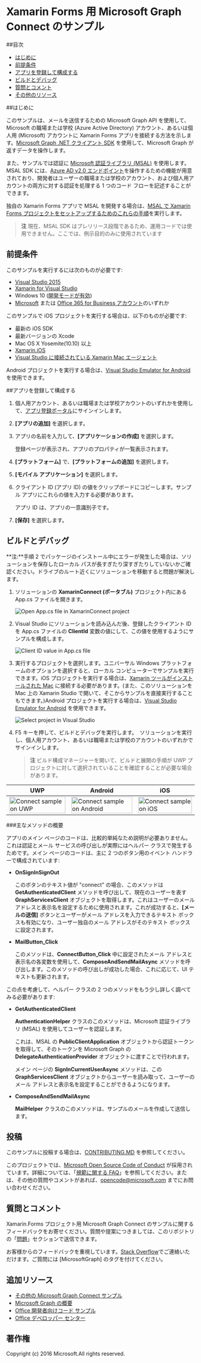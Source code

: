 ﻿# <a name="microsoft-graph-connect-sample-for-xamarin-forms"></a>Xamarin Forms 用 Microsoft Graph Connect のサンプル

##<a name="table-of-contents"></a>目次

* [はじめに](#introduction)
* [前提条件](#prerequisites)
* [アプリを登録して構成する](#register)
* [ビルドとデバッグ](#build)
* [質問とコメント](#questions)
* [その他のリソース](#additional-resources)

<a name="introduction"></a>
##<a name="introduction"></a>はじめに

このサンプルは、メールを送信するための Microsoft Graph API を使用して、Microsoft の職場または学校 (Azure Active Directory) アカウント、あるいは個人用 (Microsoft) アカウントに Xamarin Forms アプリを接続する方法を示します。[Microsoft Graph .NET クライアント SDK](https://github.com/microsoftgraph/msgraph-sdk-dotnet) を使用して、Microsoft Graph が返すデータを操作します。

また、サンプルでは認証に [Microsoft 認証ライブラリ (MSAL)](https://www.nuget.org/packages/Microsoft.Identity.Client/) を使用します。MSAL SDK には、[Azure AD v2.0 エンドポイント](https://msdn.microsoft.com/office/office365/howto/authenticate-Office-365-APIs-using-v2)を操作するための機能が用意されており、開発者はユーザーの職場または学校のアカウント、および個人用アカウントの両方に対する認証を処理する 1 つのコード フローを記述することができます。

独自の Xamarin Forms アプリで MSAL を開発する場合は、[MSAL で Xamarin Forms プロジェクトをセットアップするためのこれらの手順](https://github.com/microsoftgraph/xamarin-csharp-connect-sample/wiki/Set-up-a-Xamarin-Forms-project-to-use-the-MSAL-.NET-SDK)を実行します。

 > **注** 現在、MSAL SDK はプレリリース段階であるため、運用コードでは使用できません。ここでは、例示目的のみに使用されています


<a name="prerequisites"></a>
## <a name="prerequisites"></a>前提条件 ##

このサンプルを実行するには次のものが必要です:  

  * [Visual Studio 2015](https://www.visualstudio.com/downloads) 
  * [Xamarin for Visual Studio](https://www.xamarin.com/visual-studio)
  * Windows 10 ([開発モードが有効](https://msdn.microsoft.com/library/windows/apps/xaml/dn706236.aspx))
  * [Microsoft](https://www.outlook.com) または [Office 365 for Business アカウント](https://msdn.microsoft.com/office/office365/howto/setup-development-environment#bk_Office365Account)のいずれか

このサンプルで iOS プロジェクトを実行する場合は、以下のものが必要です:

  * 最新の iOS SDK
  * 最新バージョンの Xcode
  * Mac OS X Yosemite(10.10) 以上 
  * [Xamarin.iOS](https://developer.xamarin.com/guides/ios/getting_started/installation/mac/)
  * [Visual Studio に接続されている Xamarin Mac エージェント](https://developer.xamarin.com/guides/ios/getting_started/installation/windows/connecting-to-mac/)

Android プロジェクトを実行する場合は、[Visual Studio Emulator for Android](https://www.visualstudio.com/features/msft-android-emulator-vs.aspx) を使用できます。

<a name="register"></a>
##<a name="register-and-configure-the-app"></a>アプリを登録して構成する

1. 個人用アカウント、あるいは職場または学校アカウントのいずれかを使用して、[アプリ登録ポータル](https://apps.dev.microsoft.com/)にサインインします。
2. **[アプリの追加]** を選択します。
3. アプリの名前を入力して、**[アプリケーションの作成]** を選択します。
    
    登録ページが表示され、アプリのプロパティが一覧表示されます。
 
4. **[プラットフォーム]** で、**[プラットフォームの追加]** を選択します。
5. **[モバイル アプリケーション]** を選択します。
6. クライアント ID (アプリ ID) の値をクリップボードにコピーします。サンプル アプリにこれらの値を入力する必要があります。

    アプリ ID は、アプリの一意識別子です。

7. **[保存]** を選択します。

<a name="build"></a>
## <a name="build-and-debug"></a>ビルドとデバッグ ##

**注:**手順 2 でパッケージのインストール中にエラーが発生した場合は、ソリューションを保存したローカル パスが長すぎたり深すぎたりしていないかご確認ください。ドライブのルート近くにソリューションを移動すると問題が解決します。

1. ソリューションの **XamarinConnect (ポータブル)** プロジェクト内にある App.cs ファイルを開きます。

    ![](/readme-images/Appdotcs.png "Open App.cs file in XamarinConnect project")

2. Visual Studio にソリューションを読み込んだ後、登録したクライアント ID を App.cs ファイルの **ClientId** 変数の値にして、この値を使用するようにサンプルを構成します。


    ![](/readme-images/appId.png "Client ID value in App.cs file")

3. 実行するプロジェクトを選択します。ユニバーサル Windows プラットフォームのオプションを選択すると、ローカル コンピューターでサンプルを実行できます。iOS プロジェクトを実行する場合は、[Xamarin ツールがインストールされた Mac](https://developer.xamarin.com/guides/ios/getting_started/installation/windows/connecting-to-mac/) に接続する必要があります。(また、このソリューションを Mac 上の Xamarin Studio で開いて、そこからサンプルを直接実行することもできます。)Android プロジェクトを実行する場合は、[Visual Studio Emulator for Android](https://www.visualstudio.com/features/msft-android-emulator-vs.aspx) を使用できます。 

    ![](/readme-images/SelectProject.png "Select project in Visual Studio")

4. F5 キーを押して、ビルドとデバッグを実行します。　ソリューションを実行し、個人用アカウント、あるいは職場または学校のアカウントのいずれかでサインインします。
    > **注** ビルド構成マネージャーを開いて、ビルドと展開の手順が UWP プロジェクトに対して選択されていることを確認することが必要な場合があります。

| UWP | Android | iOS |
| --- | ------- | ----|
| <img src="/readme-images/UWP.png" alt="Connect sample on UWP" width="100%" /> | <img src="/readme-images/Droid.png" alt="Connect sample on Android" width="100%" /> | <img src="/readme-images/iOS.png" alt="Connect sample on iOS" width="100%" /> |

###<a name="summary-of-key-methods"></a>主なメソッドの概要

アプリのメイン ページのコードは、比較的単純なため説明が必要ありません。これは認証とメール サービスの呼び出しが実際にはヘルパー クラスで発生するためです。メイン ページのコードは、主に 2 つのボタン用のイベント ハンドラーで構成されています:

- **OnSignInSignOut**
    
    このボタンのテキスト値が "connect" の場合、このメソッドは **GetAuthenticatedClient** メソッドを呼び出して、現在のユーザーを表す **GraphServicesClient** オブジェクトを取得します。これはユーザーのメール アドレスと表示名を設定するために使用されます。これが成功すると、**[メールの送信]** ボタンとユーザーがメール アドレスを入力できるテキスト ボックスも有効になり、ユーザー独自のメール アドレスがそのテキスト ボックスに設定されます。

- **MailButton_Click**
    
    このメソッドは、**ConnectButton_Click** 中に設定されたメール アドレスと表示名の各変数を使用して、**ComposeAndSendMailAsync** メソッドを呼び出します。このメソッドの呼び出しが成功した場合、これに応じて、UI テキストも更新されます。

この点を考慮して、ヘルパー クラスの 2 つのメソッドをもう少し詳しく調べてみる必要があります:

- **GetAuthenticatedClient**
    
    **AuthenticationHelper** クラスのこのメソッドは、Microsoft 認証ライブラリ (MSAL) を使用してユーザーを認証します。

    これは、MSAL の **PublicClientApplication** オブジェクトから認証トークンを取得して、そのトークンを Microsoft Graph の **DelegateAuthenticationProvider** オブジェクトに渡すことで行われます。

    メイン ページの **SignInCurrentUserAsync** メソッドは、この **GraphServicesClient** オブジェクトからユーザーを読み取って、ユーザーのメール アドレスと表示名を設定することができるようになります。

- **ComposeAndSendMailAsync**

    **MailHelper** クラスのこのメソッドは、サンプルのメールを作成して送信します。

<a name="contributing"></a>
## <a name="contributing"></a>投稿 ##

このサンプルに投稿する場合は、[CONTRIBUTING.MD](/CONTRIBUTING.md) を参照してください。

このプロジェクトでは、[Microsoft Open Source Code of Conduct](https://opensource.microsoft.com/codeofconduct/) が採用されています。詳細については、「[規範に関する FAQ](https://opensource.microsoft.com/codeofconduct/faq/)」を参照してください。または、その他の質問やコメントがあれば、[opencode@microsoft.com](mailto:opencode@microsoft.com) までにお問い合わせください。

<a name="questions"></a>
## <a name="questions-and-comments"></a>質問とコメント

Xamarin.Forms プロジェクト用 Microsoft Graph Connect のサンプルに関するフィードバックをお寄せください。質問や提案につきましては、このリポジトリの「[問題](https://github.com/MicrosoftGraph/xamarin-csharp-connect-sample/issues)」セクションで送信できます。

お客様からのフィードバックを重視しています。[Stack Overflow](http://stackoverflow.com/questions/tagged/office365+or+microsoftgraph)でご連絡いただけます。ご質問には [MicrosoftGraph] のタグを付けてください。

<a name="additional-resources"></a>
## <a name="additional-resources"></a>追加リソース ##

- [その他の Microsoft Graph Connect サンプル](https://github.com/MicrosoftGraph?utf8=%E2%9C%93&query=-Connect)
- [Microsoft Graph の概要](http://graph.microsoft.io)
- [Office 開発者向けコード サンプル](http://dev.office.com/code-samples)
- [Office デベロッパー センター](http://dev.office.com/)


## <a name="copyright"></a>著作権
Copyright (c) 2016 Microsoft.All rights reserved.


